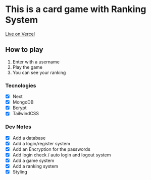 # This is a card game with Ranking System

<a href="https://online-memory-game.vercel.app/"> Live on Vercel </a>

## How to play

1. Enter with a username
2. Play the game
3. You can see your ranking

### Tecnologies

- [x] Next
- [x] MongoDB
- [x] Bcrypt
- [x] TailwindCSS

### Dev Notes

- [x] Add a database
- [x] Add a login/register system
- [x] Add an Encryption for the passwords
- [x] Add login check / auto login and logout system
- [x] Add a game system
- [x] Add a ranking system
- [x] Styling
